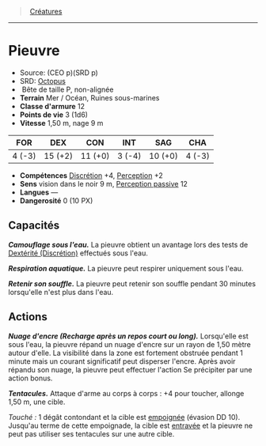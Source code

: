 ﻿> [Créatures](hd_monsters.md)

---

# Pieuvre

- Source: (CEO p)(SRD p)
- SRD: [Octopus](srd_monsters_octopus.md)
-  Bête de taille P, non-alignée
- **Terrain** Mer / Océan, Ruines sous-marines
- **Classe d'armure** 12
- **Points de vie** 3 (1d6)
- **Vitesse** 1,50 m, nage 9 m

|FOR|DEX|CON|INT|SAG|CHA|
|---|---|---|---|---|---|
| 4 (-3)|15 (+2)|11 (+0)| 3 (-4)|10 (+0)| 4 (-3)|

- **Compétences** [Discrétion](hd_abilities_dexterity_discretion.md) +4, [Perception](hd_abilities_wisdom_perception.md) +2
- **Sens** vision dans le noir 9 m, [Perception passive](hd_abilities_dexterity_perception_passive.md) 12
- **Langues** —
- **Dangerosité** 0 (10 PX)

## Capacités

**_Camouflage sous l'eau._** La pieuvre obtient un avantage lors des tests de [Dextérité (Discrétion)](hd_abilities_dexterity_discretion.md) effectués sous l'eau.

**_Respiration aquatique._** La pieuvre peut respirer uniquement sous l'eau.

**_Retenir son souffle._** La pieuvre peut retenir son souffle pendant 30 minutes lorsqu'elle n'est plus dans l'eau.

## Actions

**_Nuage d'encre (Recharge après un repos court ou long)._** Lorsqu'elle est sous l'eau, la pieuvre répand un nuage d'encre sur un rayon de 1,50 mètre autour d'elle. La visibilité dans la zone est fortement obstruée pendant 1 minute mais un courant significatif peut disperser l'encre. Après avoir répandu son nuage, la pieuvre peut effectuer l'action Se précipiter par une action bonus.

**_Tentacules._** Attaque d'arme au corps à corps : +4 pour toucher, allonge 1,50 m, une cible.

_Touché :_ 1 dégât contondant et la cible est [empoignée](hd_conditions_empoigne.md) (évasion DD 10). Jusqu'au terme de cette empoignade, la cible est [entravée](hd_conditions_entrave.md) et la pieuvre ne peut pas utiliser ses tentacules sur une autre cible.

